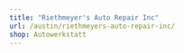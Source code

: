 ```yaml
---
title: "Riethmeyer's Auto Repair Inc"
url: /austin/riethmeyers-auto-repair-inc/
shop: Autowerkstatt
---
```

